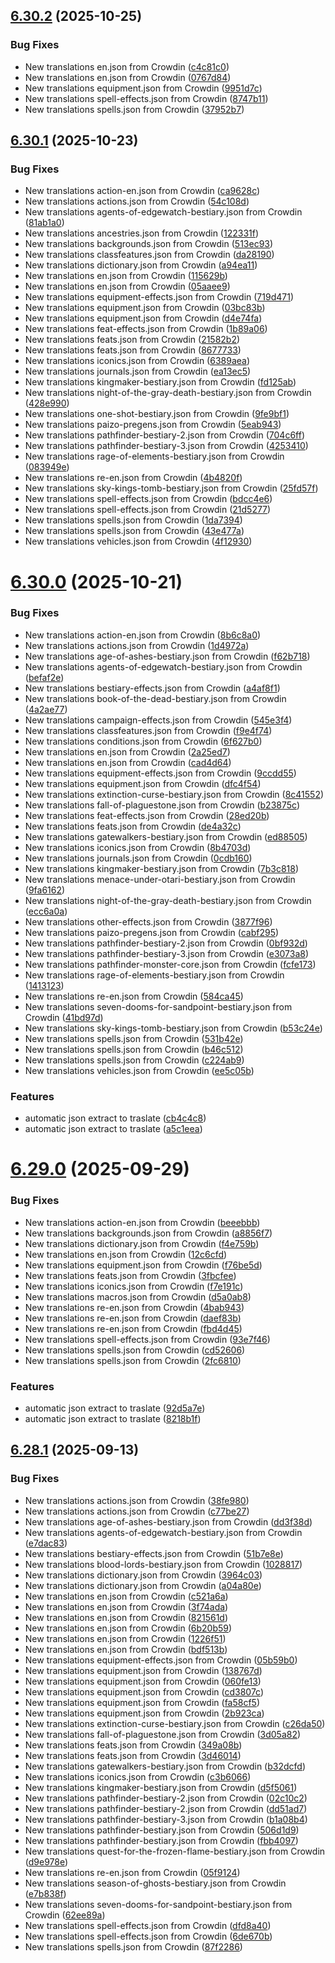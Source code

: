 ## [6.30.2](https://github.com/allnnde/pf2e-esp-translation/compare/v6.30.1...v6.30.2) (2025-10-25)


### Bug Fixes

* New translations en.json from Crowdin ([c4c81c0](https://github.com/allnnde/pf2e-esp-translation/commit/c4c81c039da49ab596d4602b6564ce11f73d8d56))
* New translations en.json from Crowdin ([0767d84](https://github.com/allnnde/pf2e-esp-translation/commit/0767d84826df9463a1b43c7832c15460efb827bd))
* New translations equipment.json from Crowdin ([9951d7c](https://github.com/allnnde/pf2e-esp-translation/commit/9951d7c621bc0e157959b70dd74dd7c5f54cdb28))
* New translations spell-effects.json from Crowdin ([8747b11](https://github.com/allnnde/pf2e-esp-translation/commit/8747b117f883e99a736716304dc80e5f0b4c87ed))
* New translations spells.json from Crowdin ([37952b7](https://github.com/allnnde/pf2e-esp-translation/commit/37952b7c48eee18747153dec1c955132a88b5fcb))



## [6.30.1](https://github.com/allnnde/pf2e-esp-translation/compare/v6.30.0...v6.30.1) (2025-10-23)


### Bug Fixes

* New translations action-en.json from Crowdin ([ca9628c](https://github.com/allnnde/pf2e-esp-translation/commit/ca9628cd4470dbe6ccf0adb2429866b5626ae8f2))
* New translations actions.json from Crowdin ([54c108d](https://github.com/allnnde/pf2e-esp-translation/commit/54c108d53fec4575f0a850bc26d7659edf42e0b0))
* New translations agents-of-edgewatch-bestiary.json from Crowdin ([81ab1a0](https://github.com/allnnde/pf2e-esp-translation/commit/81ab1a0344cb0c248ec2bc559712ff8eeda4fdee))
* New translations ancestries.json from Crowdin ([122331f](https://github.com/allnnde/pf2e-esp-translation/commit/122331fcad7da3f628bc9a5e228c9fa1fa06a9ca))
* New translations backgrounds.json from Crowdin ([513ec93](https://github.com/allnnde/pf2e-esp-translation/commit/513ec9332f6fee8621a1fedf94eb5ba912dec628))
* New translations classfeatures.json from Crowdin ([da28190](https://github.com/allnnde/pf2e-esp-translation/commit/da2819086d4ff0674e01df6bea05be71814a0534))
* New translations dictionary.json from Crowdin ([a94ea11](https://github.com/allnnde/pf2e-esp-translation/commit/a94ea11f488fee7a533e6179c1446e37feb99d93))
* New translations en.json from Crowdin ([115629b](https://github.com/allnnde/pf2e-esp-translation/commit/115629b865292901630aaac4dc86ff2a910351e5))
* New translations en.json from Crowdin ([05aaee9](https://github.com/allnnde/pf2e-esp-translation/commit/05aaee9823db1c835d86e5c707a4b3a2602688a0))
* New translations equipment-effects.json from Crowdin ([719d471](https://github.com/allnnde/pf2e-esp-translation/commit/719d471fcdf33875062168aac3bfa915d8d0a108))
* New translations equipment.json from Crowdin ([03bc83b](https://github.com/allnnde/pf2e-esp-translation/commit/03bc83b0623cfa12f1c57544e1f1662328d6335e))
* New translations equipment.json from Crowdin ([d4e74fa](https://github.com/allnnde/pf2e-esp-translation/commit/d4e74fad6fe49499980546269a495b64700481ae))
* New translations feat-effects.json from Crowdin ([1b89a06](https://github.com/allnnde/pf2e-esp-translation/commit/1b89a064293fe3f92a152d47a3aa7bcaf42fbae7))
* New translations feats.json from Crowdin ([21582b2](https://github.com/allnnde/pf2e-esp-translation/commit/21582b25ee2a807d22e7fccdab028272090f09b7))
* New translations feats.json from Crowdin ([8677733](https://github.com/allnnde/pf2e-esp-translation/commit/8677733674a90704eb9d6b081b1b122651d500ff))
* New translations iconics.json from Crowdin ([6389aea](https://github.com/allnnde/pf2e-esp-translation/commit/6389aea3f337cbdabefd18a73d6b86f8b197e59e))
* New translations journals.json from Crowdin ([ea13ec5](https://github.com/allnnde/pf2e-esp-translation/commit/ea13ec5dca65fadb760da69d54716823016be77f))
* New translations kingmaker-bestiary.json from Crowdin ([fd125ab](https://github.com/allnnde/pf2e-esp-translation/commit/fd125ab3e8660db81fa39ebcdff1097c56a9d144))
* New translations night-of-the-gray-death-bestiary.json from Crowdin ([428e990](https://github.com/allnnde/pf2e-esp-translation/commit/428e99009956b40782619badefc105c065403c60))
* New translations one-shot-bestiary.json from Crowdin ([9fe9bf1](https://github.com/allnnde/pf2e-esp-translation/commit/9fe9bf1e5a7c455eb806cf4a5b895f5d5d2355e2))
* New translations paizo-pregens.json from Crowdin ([5eab943](https://github.com/allnnde/pf2e-esp-translation/commit/5eab9435695344602faf0f29a11404895dc51494))
* New translations pathfinder-bestiary-2.json from Crowdin ([704c6ff](https://github.com/allnnde/pf2e-esp-translation/commit/704c6ff8dedc9d2426119cf45f6070c9daaffa80))
* New translations pathfinder-bestiary-3.json from Crowdin ([4253410](https://github.com/allnnde/pf2e-esp-translation/commit/425341014c8a1057693e731c0cee075efc3d51ef))
* New translations rage-of-elements-bestiary.json from Crowdin ([083949e](https://github.com/allnnde/pf2e-esp-translation/commit/083949eff237d69a8c92b88af2955193372e3f95))
* New translations re-en.json from Crowdin ([4b4820f](https://github.com/allnnde/pf2e-esp-translation/commit/4b4820f4e530076e8b82a615708351300d62bb74))
* New translations sky-kings-tomb-bestiary.json from Crowdin ([25fd57f](https://github.com/allnnde/pf2e-esp-translation/commit/25fd57f93679c7c9329549c46216c94d236da46d))
* New translations spell-effects.json from Crowdin ([bdcc4e6](https://github.com/allnnde/pf2e-esp-translation/commit/bdcc4e60a828be73e05b87b3cfd99abcfec3dbc1))
* New translations spell-effects.json from Crowdin ([21d5277](https://github.com/allnnde/pf2e-esp-translation/commit/21d5277abdf6991d0a90bd1eeb729e7fbdf80d52))
* New translations spells.json from Crowdin ([1da7394](https://github.com/allnnde/pf2e-esp-translation/commit/1da7394604caed5fc66465cae3dd80eacffec197))
* New translations spells.json from Crowdin ([43e477a](https://github.com/allnnde/pf2e-esp-translation/commit/43e477a52aad37a56ad2619f1bebd11b02403086))
* New translations vehicles.json from Crowdin ([4f12930](https://github.com/allnnde/pf2e-esp-translation/commit/4f12930408b122dd51d83026c4488eeb49993638))



# [6.30.0](https://github.com/allnnde/pf2e-esp-translation/compare/v6.29.0...v6.30.0) (2025-10-21)


### Bug Fixes

* New translations action-en.json from Crowdin ([8b6c8a0](https://github.com/allnnde/pf2e-esp-translation/commit/8b6c8a07e32208f861e3899d9e2806c4e329ae9d))
* New translations actions.json from Crowdin ([1d4972a](https://github.com/allnnde/pf2e-esp-translation/commit/1d4972aa987880f59768d7aacd4c9e24506e3ac8))
* New translations age-of-ashes-bestiary.json from Crowdin ([f62b718](https://github.com/allnnde/pf2e-esp-translation/commit/f62b718d92747196b356d5d72dba8e3b9275b7ac))
* New translations agents-of-edgewatch-bestiary.json from Crowdin ([befaf2e](https://github.com/allnnde/pf2e-esp-translation/commit/befaf2e062a9b3ec3fa3c05b8196d9bdacd93b25))
* New translations bestiary-effects.json from Crowdin ([a4af8f1](https://github.com/allnnde/pf2e-esp-translation/commit/a4af8f1529f723e97b42ff3c6df124d38c01ba68))
* New translations book-of-the-dead-bestiary.json from Crowdin ([4a2ae77](https://github.com/allnnde/pf2e-esp-translation/commit/4a2ae773ee7737c231b0c6840a7b3f5a5eba1b9b))
* New translations campaign-effects.json from Crowdin ([545e3f4](https://github.com/allnnde/pf2e-esp-translation/commit/545e3f4ec32cc76aa9198ca9b837ddad07de18d1))
* New translations classfeatures.json from Crowdin ([f9e4f74](https://github.com/allnnde/pf2e-esp-translation/commit/f9e4f746af0baccafd166db2609f6bd92038072a))
* New translations conditions.json from Crowdin ([6f627b0](https://github.com/allnnde/pf2e-esp-translation/commit/6f627b06ad2cefe77d4e0966b5b27930f89703b7))
* New translations en.json from Crowdin ([2a25ed7](https://github.com/allnnde/pf2e-esp-translation/commit/2a25ed72e155feed40865cc0a9903cac8c48e2de))
* New translations en.json from Crowdin ([cad4d64](https://github.com/allnnde/pf2e-esp-translation/commit/cad4d64a73cb7a6c49ebc698a797cc86e5a94c46))
* New translations equipment-effects.json from Crowdin ([9ccdd55](https://github.com/allnnde/pf2e-esp-translation/commit/9ccdd554b5eb3b7f0d6b618d94c84bdcd15054bf))
* New translations equipment.json from Crowdin ([dfc4f54](https://github.com/allnnde/pf2e-esp-translation/commit/dfc4f5484cd784d69135acf0e84a34a419736b1e))
* New translations extinction-curse-bestiary.json from Crowdin ([8c41552](https://github.com/allnnde/pf2e-esp-translation/commit/8c41552c5f6e76c4fc7084b0b12b048b3f11b003))
* New translations fall-of-plaguestone.json from Crowdin ([b23875c](https://github.com/allnnde/pf2e-esp-translation/commit/b23875c03ae94803b21440aedfaac7900615aba8))
* New translations feat-effects.json from Crowdin ([28ed20b](https://github.com/allnnde/pf2e-esp-translation/commit/28ed20b9bc5198a2d45ae96666982c0c5be4623b))
* New translations feats.json from Crowdin ([de4a32c](https://github.com/allnnde/pf2e-esp-translation/commit/de4a32c538ac6023dd6ab9135f59539bd5db92e6))
* New translations gatewalkers-bestiary.json from Crowdin ([ed88505](https://github.com/allnnde/pf2e-esp-translation/commit/ed88505b1fa21ab2172b48ec9e43cde5f5face00))
* New translations iconics.json from Crowdin ([8b4703d](https://github.com/allnnde/pf2e-esp-translation/commit/8b4703d966afe75c15105b9b8e59af4b24b50207))
* New translations journals.json from Crowdin ([0cdb160](https://github.com/allnnde/pf2e-esp-translation/commit/0cdb1604fea1f5d8ffbcbeee58e6d041ae7e914b))
* New translations kingmaker-bestiary.json from Crowdin ([7b3c818](https://github.com/allnnde/pf2e-esp-translation/commit/7b3c818de99da4c06910e774e119c16bf0ca62b1))
* New translations menace-under-otari-bestiary.json from Crowdin ([9fa6162](https://github.com/allnnde/pf2e-esp-translation/commit/9fa616277fa7807240229d6b3fc2c5d00ae3de9b))
* New translations night-of-the-gray-death-bestiary.json from Crowdin ([ecc6a0a](https://github.com/allnnde/pf2e-esp-translation/commit/ecc6a0a9f9da419429505071ec29efb049ae0b12))
* New translations other-effects.json from Crowdin ([3877f96](https://github.com/allnnde/pf2e-esp-translation/commit/3877f96932d176a29b46fcc28e4b4ecd319b92e2))
* New translations paizo-pregens.json from Crowdin ([cabf295](https://github.com/allnnde/pf2e-esp-translation/commit/cabf2955fa9ea319e1f2d80ce0bf87c0b5624a6b))
* New translations pathfinder-bestiary-2.json from Crowdin ([0bf932d](https://github.com/allnnde/pf2e-esp-translation/commit/0bf932d8228b1efd7502fb7156352f1f87fbf4ed))
* New translations pathfinder-bestiary-3.json from Crowdin ([e3073a8](https://github.com/allnnde/pf2e-esp-translation/commit/e3073a8fcb9b0e0c0842481d21eb6a77b2bf95cc))
* New translations pathfinder-monster-core.json from Crowdin ([fcfe173](https://github.com/allnnde/pf2e-esp-translation/commit/fcfe17309664d4e5e0a02ed9c048d0e0c1e74549))
* New translations rage-of-elements-bestiary.json from Crowdin ([1413123](https://github.com/allnnde/pf2e-esp-translation/commit/14131237e49bdc65feb0c86bbaa77f38afc835d1))
* New translations re-en.json from Crowdin ([584ca45](https://github.com/allnnde/pf2e-esp-translation/commit/584ca455dbada67e4adfa5171ea6f22dbb571f7e))
* New translations seven-dooms-for-sandpoint-bestiary.json from Crowdin ([41bd97d](https://github.com/allnnde/pf2e-esp-translation/commit/41bd97d1ac422364831b5e0c9b65529d8aedb9fb))
* New translations sky-kings-tomb-bestiary.json from Crowdin ([b53c24e](https://github.com/allnnde/pf2e-esp-translation/commit/b53c24e41966e0ee30cdb956b2a8d78c1540b300))
* New translations spells.json from Crowdin ([531b42e](https://github.com/allnnde/pf2e-esp-translation/commit/531b42e49d74e052b738e3ac81e8fea63745dbbb))
* New translations spells.json from Crowdin ([b46c512](https://github.com/allnnde/pf2e-esp-translation/commit/b46c512bde6ab1ca888507dca2b7c1c90baca70d))
* New translations spells.json from Crowdin ([c224ab9](https://github.com/allnnde/pf2e-esp-translation/commit/c224ab9c3ef34a2adf9c1e8ec4dadb1fa969429c))
* New translations vehicles.json from Crowdin ([ee5c05b](https://github.com/allnnde/pf2e-esp-translation/commit/ee5c05b147f6806a2efafcd91acf8d651523fb49))


### Features

* automatic json extract to traslate ([cb4c4c8](https://github.com/allnnde/pf2e-esp-translation/commit/cb4c4c83e893a7bfa73c2c92810d7efd178b118a))
* automatic json extract to traslate ([a5c1eea](https://github.com/allnnde/pf2e-esp-translation/commit/a5c1eea8121e60562b8c774585921fb382e76399))



# [6.29.0](https://github.com/allnnde/pf2e-esp-translation/compare/v6.28.1...v6.29.0) (2025-09-29)


### Bug Fixes

* New translations action-en.json from Crowdin ([beeebbb](https://github.com/allnnde/pf2e-esp-translation/commit/beeebbb969fae0b7f1edaea4a1ed34b1c9859322))
* New translations backgrounds.json from Crowdin ([a8856f7](https://github.com/allnnde/pf2e-esp-translation/commit/a8856f78e04a3d384af950dccbc079a0412b93fc))
* New translations dictionary.json from Crowdin ([f4e759b](https://github.com/allnnde/pf2e-esp-translation/commit/f4e759bda337f630cb806099bfe51ecef8be2db2))
* New translations en.json from Crowdin ([12c6cfd](https://github.com/allnnde/pf2e-esp-translation/commit/12c6cfd22945c20e4a19084d41e0f1eb1550908e))
* New translations equipment.json from Crowdin ([f76be5d](https://github.com/allnnde/pf2e-esp-translation/commit/f76be5de0ba7df18a578db3f5dde93843dc4f4b4))
* New translations feats.json from Crowdin ([3fbcfee](https://github.com/allnnde/pf2e-esp-translation/commit/3fbcfeec22d1eee30b128c469d1329a8b4102aed))
* New translations iconics.json from Crowdin ([f7e191c](https://github.com/allnnde/pf2e-esp-translation/commit/f7e191cc30a8e89c12bc4bb71843a724a7197152))
* New translations macros.json from Crowdin ([d5a0ab8](https://github.com/allnnde/pf2e-esp-translation/commit/d5a0ab8fd2eeeca4e40bb082d3dddcb16adcb224))
* New translations re-en.json from Crowdin ([4bab943](https://github.com/allnnde/pf2e-esp-translation/commit/4bab943335e8c2cd6c611d2636e0b9eeb961d766))
* New translations re-en.json from Crowdin ([daef83b](https://github.com/allnnde/pf2e-esp-translation/commit/daef83b4bc4b018333494e5fc8de885a25934d16))
* New translations re-en.json from Crowdin ([fbd4d45](https://github.com/allnnde/pf2e-esp-translation/commit/fbd4d45427ac2e6df3354eba10c7e3b1cc91ded0))
* New translations spell-effects.json from Crowdin ([93e7f46](https://github.com/allnnde/pf2e-esp-translation/commit/93e7f4642ddb62d0a7b0aca95631e294717c80c7))
* New translations spells.json from Crowdin ([cd52606](https://github.com/allnnde/pf2e-esp-translation/commit/cd52606627ea409ac07cc926ac86c481464820b4))
* New translations spells.json from Crowdin ([2fc6810](https://github.com/allnnde/pf2e-esp-translation/commit/2fc68101732bc2ea1dd17a6895cffe4a937b4047))


### Features

* automatic json extract to traslate ([92d5a7e](https://github.com/allnnde/pf2e-esp-translation/commit/92d5a7e48331e8ee0dc3b61007a7f8c5b412a474))
* automatic json extract to traslate ([8218b1f](https://github.com/allnnde/pf2e-esp-translation/commit/8218b1fe168423f37319a67763e85b5d781036f2))



## [6.28.1](https://github.com/allnnde/pf2e-esp-translation/compare/v6.28.0...v6.28.1) (2025-09-13)


### Bug Fixes

* New translations actions.json from Crowdin ([38fe980](https://github.com/allnnde/pf2e-esp-translation/commit/38fe980b85bef7c096c392c07a4ade08815b2d50))
* New translations actions.json from Crowdin ([c77be27](https://github.com/allnnde/pf2e-esp-translation/commit/c77be2717006737e9f262569686b582b43422cf9))
* New translations age-of-ashes-bestiary.json from Crowdin ([dd3f38d](https://github.com/allnnde/pf2e-esp-translation/commit/dd3f38d905795519361d10d5c8f1439413648692))
* New translations agents-of-edgewatch-bestiary.json from Crowdin ([e7dac83](https://github.com/allnnde/pf2e-esp-translation/commit/e7dac83f0faadfadadd3185f81c169285aaa97ca))
* New translations bestiary-effects.json from Crowdin ([51b7e8e](https://github.com/allnnde/pf2e-esp-translation/commit/51b7e8e7426a504da2ec531dc272ee0351978216))
* New translations blood-lords-bestiary.json from Crowdin ([1028817](https://github.com/allnnde/pf2e-esp-translation/commit/1028817974430aef087118b2b451eb7201d7bccd))
* New translations dictionary.json from Crowdin ([3964c03](https://github.com/allnnde/pf2e-esp-translation/commit/3964c035c68b1bff558e79f6d26702bbd0c2d633))
* New translations dictionary.json from Crowdin ([a04a80e](https://github.com/allnnde/pf2e-esp-translation/commit/a04a80e55312e4493e6dd63e8911e10d079c4b12))
* New translations en.json from Crowdin ([c521a6a](https://github.com/allnnde/pf2e-esp-translation/commit/c521a6a8f694c4eabaa109c10b22d50c20387fdf))
* New translations en.json from Crowdin ([3f74ada](https://github.com/allnnde/pf2e-esp-translation/commit/3f74ada814782ffd0b79c37f07fc5f8a27970a32))
* New translations en.json from Crowdin ([821561d](https://github.com/allnnde/pf2e-esp-translation/commit/821561d3580fd2e6ee6185fb5225353d292cbbcf))
* New translations en.json from Crowdin ([6b20b59](https://github.com/allnnde/pf2e-esp-translation/commit/6b20b59f596c7c1ebff8492a6d282ef7c61f5e18))
* New translations en.json from Crowdin ([1226f51](https://github.com/allnnde/pf2e-esp-translation/commit/1226f5128f8501c1bc04cfe72ca7096741e8ffb7))
* New translations en.json from Crowdin ([bdf513b](https://github.com/allnnde/pf2e-esp-translation/commit/bdf513b97218b6c1ccbb1bc35b4e3f9a6788a3c8))
* New translations equipment-effects.json from Crowdin ([05b59b0](https://github.com/allnnde/pf2e-esp-translation/commit/05b59b04549bc971fb397b54c91a7bff883f0ba8))
* New translations equipment.json from Crowdin ([138767d](https://github.com/allnnde/pf2e-esp-translation/commit/138767d401a516bbe5cf11de773f1e9e8a9b91a5))
* New translations equipment.json from Crowdin ([060fe13](https://github.com/allnnde/pf2e-esp-translation/commit/060fe13284490e66ac3e877fedfd023a8484cef4))
* New translations equipment.json from Crowdin ([cd3807c](https://github.com/allnnde/pf2e-esp-translation/commit/cd3807c88111c3c9056a81569acc94aca9ebb710))
* New translations equipment.json from Crowdin ([fa58cf5](https://github.com/allnnde/pf2e-esp-translation/commit/fa58cf5622639b5fbba0743781b211f114ae1af6))
* New translations equipment.json from Crowdin ([2b923ca](https://github.com/allnnde/pf2e-esp-translation/commit/2b923ca85ab044aa8393a32ce9d7fa04f0aa797e))
* New translations extinction-curse-bestiary.json from Crowdin ([c26da50](https://github.com/allnnde/pf2e-esp-translation/commit/c26da50815010c35e2f18be55cbf55a6208a7138))
* New translations fall-of-plaguestone.json from Crowdin ([3d05a82](https://github.com/allnnde/pf2e-esp-translation/commit/3d05a8299d7963db3aa5c7876ea4c5620666df2f))
* New translations feats.json from Crowdin ([349a08b](https://github.com/allnnde/pf2e-esp-translation/commit/349a08beffe727d91291e4509c25146434bc5e64))
* New translations feats.json from Crowdin ([3d46014](https://github.com/allnnde/pf2e-esp-translation/commit/3d460148301f801a9decd6f6ef954b537672232f))
* New translations gatewalkers-bestiary.json from Crowdin ([b32dcfd](https://github.com/allnnde/pf2e-esp-translation/commit/b32dcfdc8424546c8d4c8efa10b2f391fddd0d4b))
* New translations iconics.json from Crowdin ([c3b6066](https://github.com/allnnde/pf2e-esp-translation/commit/c3b6066a87fe9d205327ba1ccac34a317f28e03b))
* New translations kingmaker-bestiary.json from Crowdin ([d5f5061](https://github.com/allnnde/pf2e-esp-translation/commit/d5f5061ef42c3d3253194ac700ebf66a9105eaf4))
* New translations pathfinder-bestiary-2.json from Crowdin ([02c10c2](https://github.com/allnnde/pf2e-esp-translation/commit/02c10c281b24ec46f64aa1e27f857c593f006489))
* New translations pathfinder-bestiary-2.json from Crowdin ([dd51ad7](https://github.com/allnnde/pf2e-esp-translation/commit/dd51ad7deb7a9460ccb4e54713a612a53eb94a09))
* New translations pathfinder-bestiary-3.json from Crowdin ([b1a08b4](https://github.com/allnnde/pf2e-esp-translation/commit/b1a08b467c2d39d0d84df9b57645441d482c85eb))
* New translations pathfinder-bestiary.json from Crowdin ([506d1d9](https://github.com/allnnde/pf2e-esp-translation/commit/506d1d9d3effe5b437fec15d4f2b62f443a07148))
* New translations pathfinder-bestiary.json from Crowdin ([fbb4097](https://github.com/allnnde/pf2e-esp-translation/commit/fbb4097379f67aa3da52d72c5be059396b83408b))
* New translations quest-for-the-frozen-flame-bestiary.json from Crowdin ([d9e978e](https://github.com/allnnde/pf2e-esp-translation/commit/d9e978ee6eebe29c3d8473ea4ad0247c02279eb4))
* New translations re-en.json from Crowdin ([05f9124](https://github.com/allnnde/pf2e-esp-translation/commit/05f9124766ee40c8d93d241d5403679b4ba513e2))
* New translations season-of-ghosts-bestiary.json from Crowdin ([e7b838f](https://github.com/allnnde/pf2e-esp-translation/commit/e7b838f95aff922a90edfbc0511971379f9cc70d))
* New translations seven-dooms-for-sandpoint-bestiary.json from Crowdin ([62ee89a](https://github.com/allnnde/pf2e-esp-translation/commit/62ee89a387f5c9692682011afdfed4d0129e49e4))
* New translations spell-effects.json from Crowdin ([dfd8a40](https://github.com/allnnde/pf2e-esp-translation/commit/dfd8a4039891df69078de11a492559be0ab38970))
* New translations spell-effects.json from Crowdin ([6de670b](https://github.com/allnnde/pf2e-esp-translation/commit/6de670b5dd1d27f83fad2933792b52c77dd9f6fc))
* New translations spells.json from Crowdin ([87f2286](https://github.com/allnnde/pf2e-esp-translation/commit/87f2286e2c6acd4e6fd3630e7f7c90735c9262ac))



